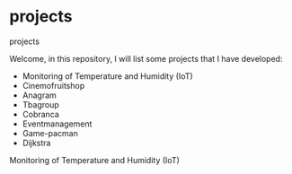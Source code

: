 # projects
projects

Welcome, in this repository, I will list some projects that I have developed:
-	Monitoring of Temperature and Humidity (IoT)
-	Cinemofruitshop
-	Anagram
-	Tbagroup
-	Cobranca
-	Eventmanagement
-	Game-pacman
-	Dijkstra

Monitoring of Temperature and Humidity (IoT)


